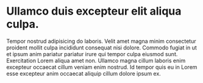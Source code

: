 # Ullamco duis excepteur elit aliqua culpa.  

Tempor nostrud adipisicing do laboris. Velit amet magna minim consectetur proident mollit culpa incididunt consequat nisi dolore. Commodo fugiat in ut et ipsum anim pariatur pariatur irure qui tempor culpa eiusmod sunt. Exercitation Lorem aliqua amet non. Ullamco magna cillum laboris enim excepteur occaecat cillum veniam enim nostrud. Id tempor quis eu in Lorem esse excepteur anim occaecat aliquip cillum dolore ipsum ex.